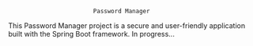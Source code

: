                             Password Manager
This Password Manager project is a secure and user-friendly application built with the Spring Boot framework. 
In progress...